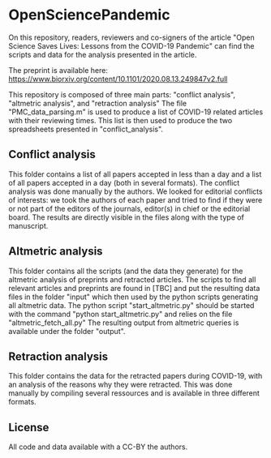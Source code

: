 # OpenSciencePandemic

On this repository, readers, reviewers and co-signers of the article "Open Science Saves Lives: Lessons from the COVID-19 Pandemic" can find the scripts and data for the analysis presented in the article.

The preprint is available here: https://www.biorxiv.org/content/10.1101/2020.08.13.249847v2.full

This repository is composed of three main parts: "conflict analysis", "altmetric analysis", and "retraction analysis"
The file "PMC_data_parsing.m" is used to produce a list of COVID-19 related articles with their reviewing times. This list is then used to produce the two spreadsheets presented in "conflict_analysis". 

## Conflict analysis
This folder contains a list of all papers accepted in less than a day and a list of all papers accepted in a day (both in several formats).
The conflict analysis was done manually by the authors. We looked for editorial conflicts of interests: we took the authors of each paper and tried to find if they were or not part of the editors of the journals, editor(s) in chief or the editorial board. The results are directly visible in the files along with the type of manuscript.

## Altmetric analysis
This folder contains all the scripts (and the data they generate) for the altmetric analysis of preprints and retracted articles. 
The scripts to find all relevant articles and preprints are found in [TBC] and put the resulting data files in the folder "input" which then used by the python scripts generating all altmetric data.
The python script "start_altmetric.py" should be started with the command "python start_altmetric.py" and relies on the file "altmetric_fetch_all.py"
The resulting output from altmetric queries is available under the folder "output".

## Retraction analysis
This folder contains the data for the retracted papers during COVID-19, with an analysis of the reasons why they were retracted. This was done manually by compiling several ressources and is available in three different formats.

## License
All code and data available with a CC-BY the authors.


